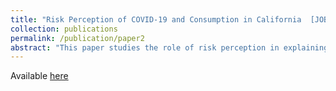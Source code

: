 ```yaml
---
title: "Risk Perception of COVID-19 and Consumption in California  [JOB MARKET PAPER]"
collection: publications
permalink: /publication/paper2
abstract: "This paper studies the role of risk perception in explaining consumption expenditure changes during the COVID-19 pandemic and the mechanism behind such a relationship. Under the framework of the two-stage instrumental variable (IV) analysis, I identify a causal relationship between consumer risk perception and spending by focusing on the period between April 1, 2020 to January 2, 2021, before the vaccine was publicly available in California. Specifically, I use the weekly growth rate of COVID-19 cases in New York as a source of exogenous variation in consumer risk perception in California. Two datasets are used for this purpose: (i) The University of Southern California (USC) Center for Economic and Social Research's Understanding Coronavirus in America Survey and (ii) The Opportunity Insights Economic Tracker. The results show that the growth rate of confirmed cases in New York is a strong instrument that has a positive and statistically significant effect on California residents' risk perception of death, infection, money loss, and job loss due to COVID-19. Moreover, I find a statistically significant causal relationship between risk perception and consumption expenditures. This effect is negative for major consumption categories, such as accommodation and food services, health care and social assistance, and sporting goods and hobbies. On the other hand, the effect is positive for grocery and food stores and arts, entertainment, and recreation. "
---
```


Available [here](Alpergin_RiskPerception_COVID-19_Consumption.pdf)
